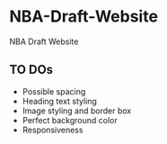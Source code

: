 # NBA-Draft-Website
 NBA Draft Website

## TO DOs

* Possible spacing
* Heading text styling
* Image styling and border box
* Perfect background color
* Responsiveness
